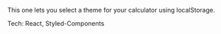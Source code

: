 This one lets you select a theme for your calculator using localStorage.

Tech:
React, Styled-Components
